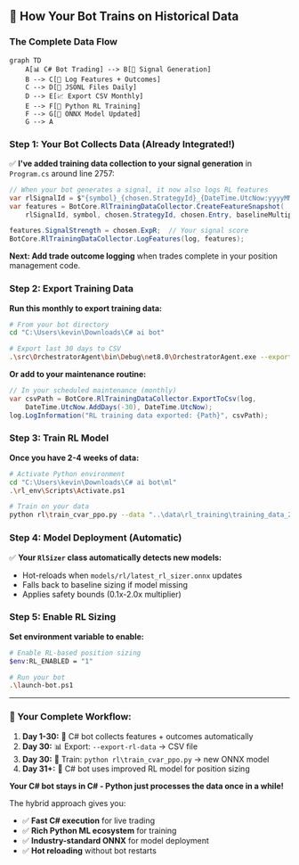 ## 🎯 **How Your Bot Trains on Historical Data**

### **The Complete Data Flow**

```mermaid
graph TD
    A[📊 C# Bot Trading] --> B[🎯 Signal Generation]
    B --> C[💾 Log Features + Outcomes]
    C --> D[📁 JSONL Files Daily]
    D --> E[📈 Export CSV Monthly]
    E --> F[🧠 Python RL Training]
    F --> G[🔄 ONNX Model Updated]
    G --> A
```

### **Step 1: Your Bot Collects Data (Already Integrated!)**

✅ **I've added training data collection to your signal generation** in `Program.cs` around line 2757:

```csharp
// When your bot generates a signal, it now also logs RL features
var rlSignalId = $"{symbol}_{chosen.StrategyId}_{DateTime.UtcNow:yyyyMMdd_HHmmss}";
var features = BotCore.RlTrainingDataCollector.CreateFeatureSnapshot(
    rlSignalId, symbol, chosen.StrategyId, chosen.Entry, baselineMultiplier: 1.0m);

features.SignalStrength = chosen.ExpR;  // Your signal score
BotCore.RlTrainingDataCollector.LogFeatures(log, features);
```

**Next: Add trade outcome logging** when trades complete in your position management code.

### **Step 2: Export Training Data**

**Run this monthly to export training data:**

```bash
# From your bot directory
cd "C:\Users\kevin\Downloads\C# ai bot"

# Export last 30 days to CSV
.\src\OrchestratorAgent\bin\Debug\net8.0\OrchestratorAgent.exe --export-rl-data
```

**Or add to your maintenance routine:**

```csharp
// In your scheduled maintenance (monthly)
var csvPath = BotCore.RlTrainingDataCollector.ExportToCsv(log, 
    DateTime.UtcNow.AddDays(-30), DateTime.UtcNow);
log.LogInformation("RL training data exported: {Path}", csvPath);
```

### **Step 3: Train RL Model**

**Once you have 2-4 weeks of data:**

```bash
# Activate Python environment
cd "C:\Users\kevin\Downloads\C# ai bot\ml"
.\rl_env\Scripts\Activate.ps1

# Train on your data
python rl\train_cvar_ppo.py --data "..\data\rl_training\training_data_20250801_20250830.csv" --output_model "..\models\rl\latest_rl_sizer.onnx"
```

### **Step 4: Model Deployment (Automatic)**

✅ **Your `RlSizer` class automatically detects new models:**
- Hot-reloads when `models/rl/latest_rl_sizer.onnx` updates
- Falls back to baseline sizing if model missing
- Applies safety bounds (0.1x-2.0x multiplier)

### **Step 5: Enable RL Sizing**

**Set environment variable to enable:**

```bash
# Enable RL-based position sizing
$env:RL_ENABLED = "1"

# Run your bot
.\launch-bot.ps1
```

---

### **🚀 Your Complete Workflow:**

1. **Day 1-30:** 🤖 C# bot collects features + outcomes automatically
2. **Day 30:** 📊 Export: `--export-rl-data` → CSV file  
3. **Day 30:** 🧠 Train: `python rl\train_cvar_ppo.py` → new ONNX model
4. **Day 31+:** 🚀 C# bot uses improved RL model for position sizing

**Your C# bot stays in C# - Python just processes the data once in a while!** 

The hybrid approach gives you:
- ✅ **Fast C# execution** for live trading
- ✅ **Rich Python ML ecosystem** for training  
- ✅ **Industry-standard ONNX** for model deployment
- ✅ **Hot reloading** without bot restarts
